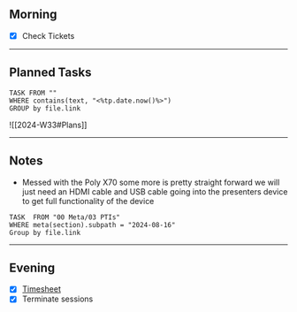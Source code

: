 ## Morning
- [x] Check Tickets

---
## Planned Tasks
~~~dataview
TASK FROM ""
WHERE contains(text, "<%tp.date.now()%>")
GROUP by file.link
~~~
![[2024-W33#Plans]]

---
## Notes
- Messed with the Poly X70 some more is pretty straight forward we will just need an HDMI cable and USB cable going into the presenters device to get full functionality of the device 

~~~dataview
TASK  FROM "00 Meta/03 PTIs"
WHERE meta(section).subpath = "2024-08-16"
Group by file.link
~~~
---
## Evening
- [x] [Timesheet]()
- [x] Terminate sessions
